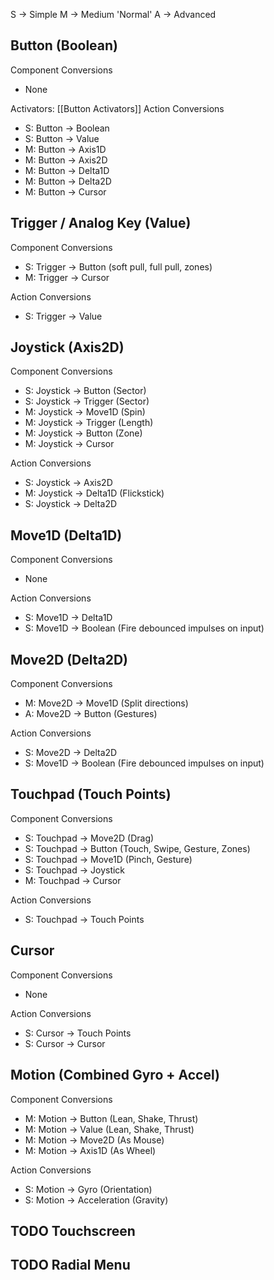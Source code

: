 S -> Simple
M -> Medium 'Normal'
A -> Advanced

## Button (Boolean)
Component Conversions

- None

Activators: [[Button Activators]]
Action Conversions

- S: Button -> Boolean
- S: Button -> Value
- M: Button -> Axis1D
- M: Button -> Axis2D
- M: Button -> Delta1D
- M: Button -> Delta2D
- M: Button -> Cursor

## Trigger / Analog Key (Value)
Component Conversions

- S: Trigger -> Button (soft pull, full pull, zones)
- M: Trigger -> Cursor

Action Conversions

- S: Trigger -> Value

## Joystick (Axis2D)
Component Conversions

- S: Joystick -> Button (Sector)
- S: Joystick -> Trigger (Sector)
- M: Joystick -> Move1D (Spin)
- M: Joystick -> Trigger (Length)
- M: Joystick -> Button (Zone)
- M: Joystick -> Cursor

Action Conversions

- S: Joystick -> Axis2D
- M: Joystick -> Delta1D (Flickstick)
- S: Joystick -> Delta2D

## Move1D (Delta1D)
Component Conversions

- None

Action Conversions

- S: Move1D -> Delta1D
- S: Move1D -> Boolean (Fire debounced impulses on input)

## Move2D (Delta2D)
Component Conversions

- M: Move2D -> Move1D (Split directions)
- A: Move2D -> Button (Gestures)

Action Conversions

- S: Move2D -> Delta2D
- S: Move1D -> Boolean (Fire debounced impulses on input)

## Touchpad (Touch Points)
Component Conversions

- S: Touchpad -> Move2D (Drag)
- S: Touchpad -> Button (Touch, Swipe, Gesture, Zones)
- S: Touchpad -> Move1D (Pinch, Gesture)
- S: Touchpad -> Joystick
- M: Touchpad -> Cursor

Action Conversions

- S: Touchpad -> Touch Points

## Cursor
Component Conversions

- None

Action Conversions

- S: Cursor -> Touch Points
- S: Cursor -> Cursor

## Motion (Combined Gyro + Accel)
Component Conversions

- M: Motion -> Button (Lean, Shake, Thrust)
- M: Motion -> Value (Lean, Shake, Thrust)
- M: Motion -> Move2D (As Mouse)
- M: Motion -> Axis1D (As Wheel)

Action Conversions

- S: Motion -> Gyro (Orientation)
- S: Motion -> Acceleration (Gravity)

## TODO Touchscreen
## TODO Radial Menu